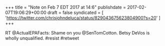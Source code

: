 +++
title = "Note on Feb 7 EDT 2017 at 14:6"
publishdate = 2017-02-07T19:06:29+00:00
draft = false
syndicated = [ 'https://twitter.com/chrisjohndeluca/status/829043675623804900?s=20' ]
+++

RT @ActualEPAFacts: Shame on you @SenTomCotton. Betsy DeVos is wholly unqualified. #resist #retweet
